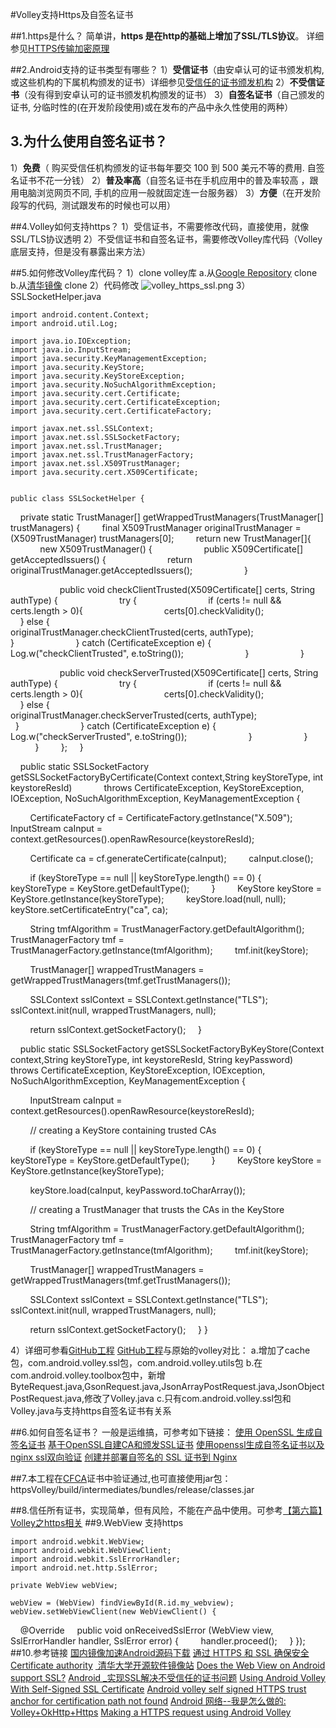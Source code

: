 #Volley支持Https及自签名证书

##1.https是什么？
简单讲，**https 是在http的基础上增加了SSL/TLS协议**。
详细参见[HTTPS传输加密原理](http://www.iops.cc/principle-of-encrypting-transmission-with-https/)

##2.Android支持的证书类型有哪些？
1）**受信证书**（由安卓认可的证书颁发机构, 或这些机构的下属机构颁发的证书）详细参见[受信任的证书颁发机构](https://www.sslshopper.com/certificate-authority-reviews.html)
2）**不受信证书**（没有得到安卓认可的证书颁发机构颁发的证书）
3）**自签名证书**（自己颁发的证书, 分临时性的(在开发阶段使用)或在发布的产品中永久性使用的两种）

## 3.为什么使用自签名证书？
1）**免费**（ 购买受信任机构颁发的证书每年要交 100 到 500 美元不等的费用. 自签名证书不花一分钱）
2）**普及率高**（自签名证书在手机应用中的普及率较高 ，跟用电脑浏览网页不同, 手机的应用一般就固定连一台服务器）
3）**方便**（在开发阶段写的代码,  测试跟发布的时候也可以用）

##4.Volley如何支持https？
1）受信证书，不需要修改代码，直接使用，就像SSL/TLS协议透明
2）不受信证书和自签名证书，需要修改Volley库代码（Volley底层支持，但是没有暴露出来方法）


##5.如何修改Volley库代码？
1）clone volley库
a.从[Google Repository](https://android.googlesource.com/platform/frameworks/volley)  clone
b.从[清华镜像](https://mirrors.tuna.tsinghua.edu.cn/help/AOSP/)  clone
2）代码修改
![volley_https_ssl.png](http://upload-images.jianshu.io/upload_images/2709478-5ef2d35c058b74b4.png?imageMogr2/auto-orient/strip%7CimageView2/2/w/1240)
3）SSLSocketHelper.java

    import android.content.Context;
    import android.util.Log;

    import java.io.IOException;
    import java.io.InputStream;
    import java.security.KeyManagementException;
    import java.security.KeyStore;
    import java.security.KeyStoreException;
    import java.security.NoSuchAlgorithmException;
    import java.security.cert.Certificate;
    import java.security.cert.CertificateException;
    import java.security.cert.CertificateFactory;

    import javax.net.ssl.SSLContext;
    import javax.net.ssl.SSLSocketFactory;
    import javax.net.ssl.TrustManager;
    import javax.net.ssl.TrustManagerFactory;
    import javax.net.ssl.X509TrustManager;
    import java.security.cert.X509Certificate;


    public class SSLSocketHelper {
        private static TrustManager[] getWrappedTrustManagers(TrustManager[] trustManagers) {
            final X509TrustManager originalTrustManager = (X509TrustManager) trustManagers[0];
            return new TrustManager[]{
                new X509TrustManager() {
                    public X509Certificate[] getAcceptedIssuers() {
                        return originalTrustManager.getAcceptedIssuers();
                    }

                    public void checkClientTrusted(X509Certificate[] certs, String authType) {
                        try {
                            if (certs != null && certs.length > 0){
                                certs[0].checkValidity();
                            } else {
                                originalTrustManager.checkClientTrusted(certs, authType);
                            }
                        } catch (CertificateException e) {
                            Log.w("checkClientTrusted", e.toString());
                        }
                    }

                    public void checkServerTrusted(X509Certificate[] certs, String authType) {
                        try {
                            if (certs != null && certs.length > 0){
                                certs[0].checkValidity();
                            } else {
                                originalTrustManager.checkServerTrusted(certs, authType);
                            }
                        } catch (CertificateException e) {
                            Log.w("checkServerTrusted", e.toString());
                        }
                    }
                }
        };
    }

    public static SSLSocketFactory getSSLSocketFactoryByCertificate(Context context,String keyStoreType, int keystoreResId)
            throws CertificateException, KeyStoreException, IOException, NoSuchAlgorithmException, KeyManagementException {

        CertificateFactory cf = CertificateFactory.getInstance("X.509");
        InputStream caInput = context.getResources().openRawResource(keystoreResId);

        Certificate ca = cf.generateCertificate(caInput);
        caInput.close();

        if (keyStoreType == null || keyStoreType.length() == 0) {
            keyStoreType = KeyStore.getDefaultType();
        }
        KeyStore keyStore = KeyStore.getInstance(keyStoreType);
        keyStore.load(null, null);
        keyStore.setCertificateEntry("ca", ca);

        String tmfAlgorithm = TrustManagerFactory.getDefaultAlgorithm();
        TrustManagerFactory tmf = TrustManagerFactory.getInstance(tmfAlgorithm);
        tmf.init(keyStore);

        TrustManager[] wrappedTrustManagers = getWrappedTrustManagers(tmf.getTrustManagers());

        SSLContext sslContext = SSLContext.getInstance("TLS");
        sslContext.init(null, wrappedTrustManagers, null);

        return sslContext.getSocketFactory();
    }

    public static SSLSocketFactory getSSLSocketFactoryByKeyStore(Context context,String keyStoreType, int keystoreResId, String keyPassword)
            throws CertificateException, KeyStoreException, IOException, NoSuchAlgorithmException, KeyManagementException {

        InputStream caInput = context.getResources().openRawResource(keystoreResId);

        // creating a KeyStore containing trusted CAs

        if (keyStoreType == null || keyStoreType.length() == 0) {
            keyStoreType = KeyStore.getDefaultType();
        }
        KeyStore keyStore = KeyStore.getInstance(keyStoreType);

        keyStore.load(caInput, keyPassword.toCharArray());

        // creating a TrustManager that trusts the CAs in the KeyStore

        String tmfAlgorithm = TrustManagerFactory.getDefaultAlgorithm();
        TrustManagerFactory tmf = TrustManagerFactory.getInstance(tmfAlgorithm);
        tmf.init(keyStore);

        TrustManager[] wrappedTrustManagers = getWrappedTrustManagers(tmf.getTrustManagers());

        SSLContext sslContext = SSLContext.getInstance("TLS");
        sslContext.init(null, wrappedTrustManagers, null);

        return sslContext.getSocketFactory();
        }
    }

4）详细可参看[GitHub工程](https://github.com/hanqingzhen/HttpsVolley)
[GitHub工程](https://github.com/hanqingzhen/HttpsVolley)与原始的volley对比：
a.增加了cache包，com.android.volley.ssl包，com.android.volley.utils包
b.在com.android.volley.toolbox包中，新增ByteRequest.java,GsonRequest.java,JsonArrayPostRequest.java,JsonObjectPostRequest.java,修改了Volley.java
c.只有com.android.volley.ssl包和Volley.java与支持https自签名证书有关系

##6.如何自签名证书？
一般是运维搞，可参考如下链接：
[使用 OpenSSL 生成自签名证书](http://www.ibm.com/support/knowledgecenter/zh/SSWHYP_4.0.0/com.ibm.apimgmt.cmc.doc/task_apionprem_gernerate_self_signed_openSSL.html)
[基于OpenSSL自建CA和颁发SSL证书](http://seanlook.com/2015/01/18/openssl-self-sign-ca/)
[使用openssl生成自签名证书以及nginx ssl双向验证](https://my.oschina.net/u/2457218/blog/637866)
[创建并部署自签名的 SSL 证书到 Nginx](https://hinine.com/create-and-deploy-a-self-signed-ssl-certificate-to-nginx/)

##7.本工程在[CFCA](http://www.cfca.com.cn/)证书中验证通过,也可直接使用jar包：httpsVolley/build/intermediates/bundles/release/classes.jar

##8.信任所有证书，实现简单，但有风险，不能在产品中使用。可参考[【第六篇】Volley之https相关](http://www.cnblogs.com/androidsuperman/p/4811695.html)
##9.WebView 支持https

    import android.webkit.WebView;
    import android.webkit.WebViewClient;
    import android.webkit.SslErrorHandler;
    import android.net.http.SslError;

    private WebView webView;

    webView = (WebView) findViewById(R.id.my_webview);
    webView.setWebViewClient(new WebViewClient() {

    @Override
    public void onReceivedSslError (WebView view, SslErrorHandler handler, SslError error) {
            handler.proceed();
        }
    });
##10.参考链接
[国内镜像加速Android源码下载](http://sunjiajia.com/2015/08/14/download-android-open-source-projects/)
[通过 HTTPS 和 SSL 确保安全](https://developer.android.com/training/articles/security-ssl.html)
[Certificate authority](https://en.wikipedia.org/wiki/Certificate_authority)
[ 清华大学开源软件镜像站](https://mirrors.tuna.tsinghua.edu.cn/)
[Does the Web View on Android support SSL?](http://stackoverflow.com/questions/5977977/does-the-web-view-on-android-support-ssl)
[Android _实现SSL解决不受信任的证书问题](http://blog.csdn.net/zimo2013/article/details/45190585)
[Using Android Volley With Self-Signed SSL Certificate](http://ogrelab.ikratko.com/using-android-volley-with-self-signed-certificate/)
[Android volley self signed HTTPS trust anchor for certification path not found](http://stackoverflow.com/questions/32154115/android-volley-self-signed-https-trust-anchor-for-certification-path-not-found)
[Android 网络--我是怎么做的: Volley+OkHttp+Https](http://www.jianshu.com/p/e58161cbc3a4)
[Making a HTTPS request using Android Volley](http://stackoverflow.com/questions/17045795/making-a-https-request-using-android-volley)

